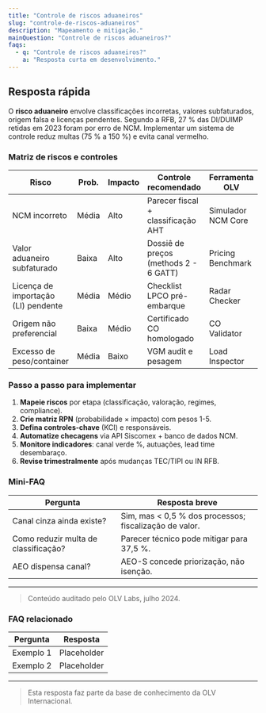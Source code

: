 ```yaml
---
title: "Controle de riscos aduaneiros"
slug: "controle-de-riscos-aduaneiros"
description: "Mapeamento e mitigação."
mainQuestion: "Controle de riscos aduaneiros?"
faqs:
  - q: "Controle de riscos aduaneiros?"
    a: "Resposta curta em desenvolvimento."
---
```


## Resposta rápida

O **risco aduaneiro** envolve classificações incorretas, valores subfaturados, origem falsa e licenças pendentes. Segundo a RFB, 27 % das DI/DUIMP retidas em 2023 foram por erro de NCM. Implementar um sistema de controle reduz multas (75 % a 150 %) e evita canal vermelho.

### Matriz de riscos e controles

| Risco | Prob. | Impacto | Controle recomendado | Ferramenta OLV |
| --- | --- | --- | --- | --- |
| NCM incorreto | Média | Alto | Parecer fiscal + classificação AHT | Simulador NCM Core |
| Valor aduaneiro subfaturado | Baixa | Alto | Dossiê de preços (methods 2 - 6 GATT) | Pricing Benchmark |
| Licença de importação (LI) pendente | Média | Médio | Checklist LPCO pré-embarque | Radar Checker |
| Origem não preferencial | Baixa | Médio | Certificado CO homologado | CO Validator |
| Excesso de peso/container | Média | Baixo | VGM audit e pesagem | Load Inspector |

### Passo a passo para implementar

1. **Mapeie riscos** por etapa (classificação, valoração, regimes, compliance).  
2. **Crie matriz RPN** (probabilidade × impacto) com pesos 1-5.  
3. **Defina controles-chave** (KCI) e responsáveis.  
4. **Automatize checagens** via API Siscomex + banco de dados NCM.  
5. **Monitore indicadores**: canal verde %, autuações, lead time desembaraço.  
6. **Revise trimestralmente** após mudanças TEC/TIPI ou IN RFB.

### Mini-FAQ

| Pergunta | Resposta breve |
| --- | --- |
| Canal cinza ainda existe? | Sim, mas < 0,5 % dos processos; fiscalização de valor. |
| Como reduzir multa de classificação? | Parecer técnico pode mitigar para 37,5 %. |
| AEO dispensa canal? | AEO-S concede priorização, não isenção. |

---

> Conteúdo auditado pelo OLV Labs, julho 2024.

### FAQ relacionado

| Pergunta | Resposta |
| --- | --- |
| Exemplo 1 | Placeholder |
| Exemplo 2 | Placeholder |

---

> Esta resposta faz parte da base de conhecimento da OLV Internacional.
